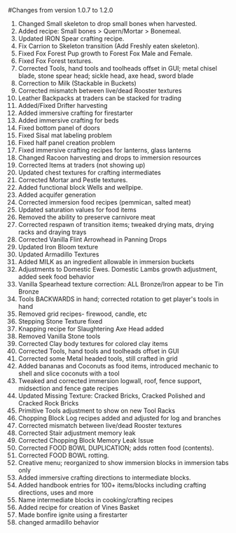 #Changes from version 1.0.7 to 1.2.0
1. Changed Small skeleton to drop small bones when harvested.
2. Added recipe: Small bones > Quern/Mortar > Bonemeal.
3. Updated IRON Spear crafting recipe.
4. Fix Carrion to Skeleton transition (Add Freshly eaten skeleton).
5. Fixed Fox Forest Pup growth to Forest Fox Male and Female.
6. Fixed Fox Forest textures.
7. Corrected Tools, hand tools and toolheads offset in GUI; metal chisel blade, stone spear head; sickle head, axe head, sword blade
8. Correction to Milk (Stackable in Buckets)
9. Corrected mismatch between live/dead Rooster textures
10. Leather Backpacks at traders can be stacked for trading
11. Added/Fixed Drifter harvesting
12. Added immersive crafting for firestarter
13. Added immersive crafting for beds
14. Fixed bottom panel of doors
15. Fixed Sisal mat labeling problem
16. Fixed half panel creation problem
17. Fixed immersive crafting recipes for lanterns, glass lanterns
18. Changed Racoon harvesting and drops to immersion resources
19. Corrected Items at traders (not showing up)
20. Updated chest textures for crafting intermediates
21. Corrected Mortar and Pestle textures.
22. Added functional block Wells and wellpipe.
23. Added acquifer generation
24. Corrected immersion food recipes (pemmican, salted meat)
25. Updated saturation values for food items
26. Removed the ability to preserve carnivore meat
27. Corrected respawn of transition items; tweaked drying mats, drying racks and draying trays
28. Corrected Vanilla Flint Arrowhead in Panning Drops
29. Updated Iron Bloom texture 
30. Updated Armadillo Textures
31. Added MILK as an ingredient allowable in immersion buckets
32. Adjustments to Domestic Ewes. Domestic Lambs growth adjustment, added seek food behavior
33. Vanilla Spearhead texture correction: ALL Bronze/Iron appear to be Tin Bronze
34. Tools BACKWARDS in hand; corrected rotation to get player's tools in hand
35. Removed grid recipes- firewood, candle, etc
36. Stepping Stone Texture fixed
37. Knapping recipe for Slaughtering Axe Head added
38. Removed Vanilla Stone tools
39. Corrected Clay body textures for colored clay items
40. Corrected Tools, hand tools and toolheads offset in GUI
41. Corrected some Metal headed tools, still crafted in grid
42. Added bananas and Coconuts as food items, introduced mechanic to shell and slice coconuts with a tool
43. Tweaked and corrected immersion logwall, roof, fence support, midsection and fence gate recipes
44. Updated Missing Texture: Cracked Bricks, Cracked Polished and Cracked Rock Bricks
45. Primitive Tools adjustment to show on new Tool Racks
46. Chopping Block Log recipes added and adjusted for log and branches
47. Corrected mismatch between live/dead Rooster textures
48. Corrected Stair adjustment memory leak
49. Corrected Chopping Block Memory Leak Issue
50. Corrected FOOD BOWL DUPLICATION; adds rotten food (contents).
51. Corrected FOOD BOWL rotting.
52. Creative menu; reorganized to show immersion blocks in immersion tabs only
53. Added immersive crafting directions to intermediate blocks.
54. Added handbook entries for 100+ items/blocks including crafting directions, uses and more
55. Name intermediate blocks in cooking/crafting recipes
56. Added recipe for creation of Vines Basket
57. Made bonfire ignite using a firestarter
58. changed armadillo behavior
